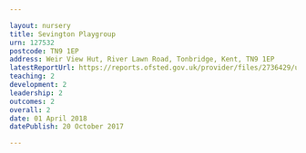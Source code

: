 ```yaml
---

layout: nursery
title: Sevington Playgroup
urn: 127532
postcode: TN9 1EP
address: Weir View Hut, River Lawn Road, Tonbridge, Kent, TN9 1EP
latestReportUrl: https://reports.ofsted.gov.uk/provider/files/2736429/urn/127532.pdf
teaching: 2
development: 2
leadership: 2
outcomes: 2
overall: 2
date: 01 April 2018 
datePublish: 20 October 2017

---
```

